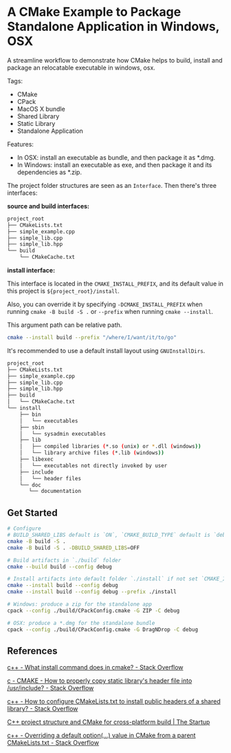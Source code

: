 # A CMake Example to Package Standalone Application in Windows, OSX

A streamline workflow to demonstrate how CMake helps to build, install and package an relocatable executable in windows, osx.

Tags:

- CMake
- CPack
- MacOS X bundle
- Shared Library
- Static Library
- Standalone Application

Features:

- In OSX: install an executable as bundle, and then package it as *.dmg.
- In Windows: install an executable as exe, and then package it and its dependencies as *.zip.

The project folder structures are seen as an `Interface`. Then there's three interfaces:

**source and build interfaces:**

```sh
project_root
├── CMakeLists.txt
├── simple_example.cpp
├── simple_lib.cpp
├── simple_lib.hpp
└── build
    └── CMakeCache.txt
```

**install interface:**

This interface is located in the `CMAKE_INSTALL_PREFIX`, and its default value in this project is  `${project_root}/install`.

Also, you can override it by specifying `-DCMAKE_INSTALL_PREFIX` when running `cmake -B build -S .` or `--prefix` when running `cmake --install`.

This argument path can be relative path.

```sh
cmake --install build --prefix "/where/I/want/it/to/go"
```

It's recommended to use a default install layout using `GNUInstallDirs`.

```sh
project_root
├── CMakeLists.txt
├── simple_example.cpp
├── simple_lib.cpp
├── simple_lib.hpp
├── build
│   └── CMakeCache.txt
└── install
    ├── bin
    │   └── executables
    ├── sbin
    │   └── sysadmin executables
    ├── lib
    │   ├── compiled libraries (*.so (unix) or *.dll (windows))
    │   └── library archive files (*.lib (windows))
    ├── libexec
    │   └── executables not directly invoked by user
    ├── include
    │   └── header files
    └── doc
       └── documentation
```

## Get Started

```sh
# Configure
# BUILD_SHARED_LIBS default is `ON`, `CMAKE_BUILD_TYPE` default is `debug`
cmake -B build -S .
cmake -B build -S . -DBUILD_SHARED_LIBS=OFF

# Build artifacts in `./build` folder
cmake --build build --config debug

# Install artifacts into default folder `./install` if not set `CMAKE_INSTALL_PREFIX`
cmake --install build --config debug
cmake --install build --config debug --prefix ./install

# Windows: produce a zip for the standalone app
cpack --config ./build/CPackConfig.cmake -G ZIP -C debug

# OSX: produce a *.dmg for the standalone bundle
cpack --config ./build/CPackConfig.cmake -G DragNDrop -C debug
```

## References

[c++ - What install command does in cmake? - Stack Overflow](https://stackoverflow.com/questions/53121491/what-install-command-does-in-cmake)

[c - CMAKE - How to properly copy static library's header file into /usr/include? - Stack Overflow](https://stackoverflow.com/questions/10487256/cmake-how-to-properly-copy-static-librarys-header-file-into-usr-include)

[c++ - How to configure CMakeLists.txt to install public headers of a shared library? - Stack Overflow](https://stackoverflow.com/questions/54271925/how-to-configure-cmakelists-txt-to-install-public-headers-of-a-shared-library)

[C++ project structure and CMake for cross-platform build | The Startup](https://medium.com/swlh/c-project-structure-for-cmake-67d60135f6f5)

[c++ - Overriding a default option(...) value in CMake from a parent CMakeLists.txt - Stack Overflow](https://stackoverflow.com/questions/3766740/overriding-a-default-option-value-in-cmake-from-a-parent-cmakelists-txt)